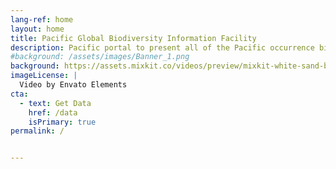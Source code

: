 ```yaml
---
lang-ref: home
layout: home
title: Pacific Global Biodiversity Information Facility
description: Pacific portal to present all of the Pacific occurrence biodiversity data available on GBIF.
#background: /assets/images/Banner_1.png
background: https://assets.mixkit.co/videos/preview/mixkit-white-sand-beach-and-palm-trees-1564-large.mp4
imageLicense: |
  Video by Envato Elements
cta:
  - text: Get Data
    href: /data
    isPrimary: true
permalink: /


---
```



